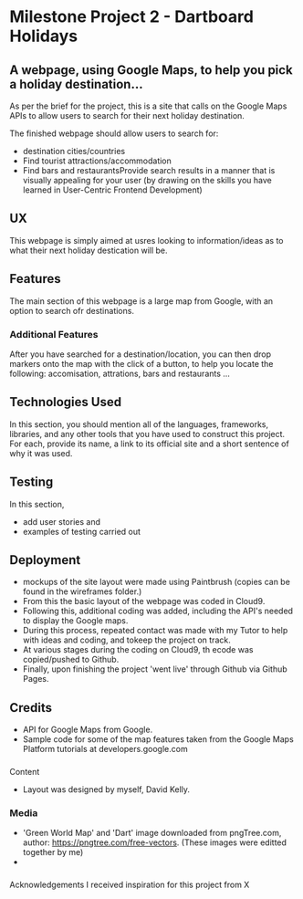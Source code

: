 # Milestone Project 2 - Dartboard Holidays

## A webpage, using Google Maps, to help you pick a holiday destination...

As per the brief for the project, this is a site that calls on the Google Maps APIs
to allow users to search for their next holiday destination. 

The finished webpage should allow users to search for: 
- destination cities/countries
- Find tourist attractions/accommodation
- Find bars and restaurantsProvide search results in a manner that is visually appealing for your user (by drawing on the skills you have learned in User-Centric Frontend Development)

## UX
This webpage is simply aimed at usres looking to information/ideas as to what their next holiday destication will be.


## Features
The main section of this webpage is a large map from Google, with an option to search ofr destinations.

### Additional Features
After you have searched for a destination/location, you can then drop markers onto the map with the click of a button,
to help you locate the following: accomisation, attrations, bars and restaurants ...


## Technologies Used
In this section, you should mention all of the languages, frameworks, libraries, and any other tools that you have used to construct this project. For each, provide its name, a link to its official site and a short sentence of why it was used.


## Testing
In this section, 
- add user stories and
- examples of testing carried out

## Deployment
- mockups of the site layout were made using Paintbrush (copies can be found in the wireframes folder.)
- From this the basic layout of the webpage was coded in Cloud9.
- Following this, additional coding was added, including the API's needed to display the Google maps.
- During this process, repeated contact was made with my Tutor to help with ideas and coding, and tokeep the project on track.
- At various stages during the coding on Cloud9, th ecode was copied/pushed to Github. 
- Finally, upon finishing the project 'went live' through Github via Github Pages.

## Credits

- API for Google Maps from Google.
- Sample code for some of the map features taken from the Google Maps Platform tutorials at developers.google.com

###
Content
- Layout was designed by myself, David Kelly.

### Media
- 'Green World Map' and 'Dart' image downloaded from pngTree.com, author: https://pngtree.com/free-vectors.
   (These images were editted together by me)
-

### 
Acknowledgements
I received inspiration for this project from X